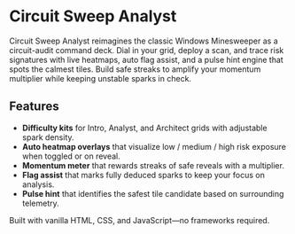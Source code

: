 # Circuit Sweep Analyst

Circuit Sweep Analyst reimagines the classic Windows Minesweeper as a circuit-audit command deck. Dial in your grid, deploy a scan, and trace risk signatures with live heatmaps, auto flag assist, and a pulse hint engine that spots the calmest tiles. Build safe streaks to amplify your momentum multiplier while keeping unstable sparks in check.

## Features
- **Difficulty kits** for Intro, Analyst, and Architect grids with adjustable spark density.
- **Auto heatmap overlays** that visualize low / medium / high risk exposure when toggled or on reveal.
- **Momentum meter** that rewards streaks of safe reveals with a multiplier.
- **Flag assist** that marks fully deduced sparks to keep your focus on analysis.
- **Pulse hint** that identifies the safest tile candidate based on surrounding telemetry.

Built with vanilla HTML, CSS, and JavaScript—no frameworks required.
